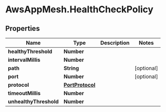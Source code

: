 # AwsAppMesh.HealthCheckPolicy

## Properties

Name | Type | Description | Notes
------------ | ------------- | ------------- | -------------
**healthyThreshold** | **Number** |  | 
**intervalMillis** | **Number** |  | 
**path** | **String** |  | [optional] 
**port** | **Number** |  | [optional] 
**protocol** | [**PortProtocol**](PortProtocol.md) |  | 
**timeoutMillis** | **Number** |  | 
**unhealthyThreshold** | **Number** |  | 



